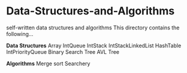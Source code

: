# Data-Structures-and-Algorithms
self-written data structures and algorithms
This directory contains the following...

  **Data Structures**
      Array
      IntQueue
      IntStack
      IntStackLinkedList
      HashTable
      IntPriorityQueue
      Binary Search Tree
      AVL Tree
      
  **Algorithms**
      Merge sort
      Searchery
      
